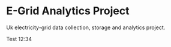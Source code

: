 # E-Grid Analytics Project
Uk electricity-grid data collection, storage and analytics project.

Test 12:34